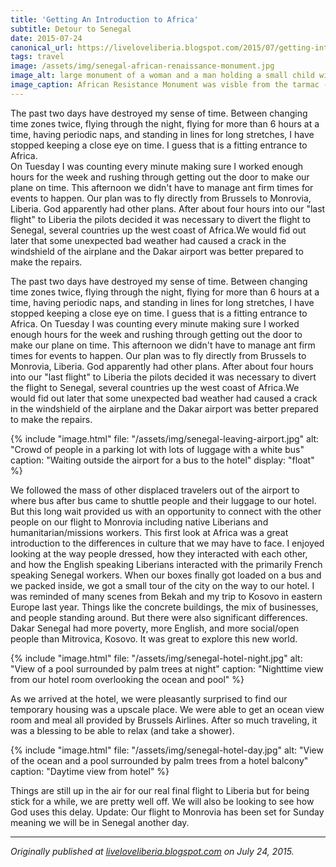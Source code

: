 ```yaml
---
title: 'Getting An Introduction to Africa'
subtitle: Detour to Senegal
date: 2015-07-24
canonical_url: https://liveloveliberia.blogspot.com/2015/07/getting-introduction-to-africa.html
tags: travel
image: /assets/img/senegal-african-renaissance-monument.jpg
image_alt: large monument of a woman and a man holding a small child with people on steps leading up to the monument
image_caption: African Resistance Monument was visble from the tarmac - [Photo by Balou46](https://commons.wikimedia.org/wiki/File:SN-dakar-renaiss-monum-2.jpg) [CC BY-SA 4.0](https://creativecommons.org/licenses/by-sa/4.0)
---
```


The past two days have destroyed my sense of time. Between changing time zones
twice, flying through the night, flying for more than 6 hours at a time,
having periodic naps, and standing in lines for long stretches, I have stopped
keeping a close eye on time. I guess that is a fitting entrance to Africa.  
On Tuesday I was counting every minute making sure I worked enough hours for
the week and rushing through getting out the door to make our plane on time.
This afternoon we didn't have to manage ant firm times for events to happen.
Our plan was to fly directly from Brussels to Monrovia, Liberia. God
apparently had other plans. After about four hours into our "last flight" to
Liberia the pilots decided it was necessary to divert the flight to Senegal,
several countries up the west coast of Africa.We would fid out later that some
unexpected bad weather had caused a crack in the windshield of the airplane
and the Dakar airport was better prepared to make the repairs.

The past two days have destroyed my sense of time. Between changing time zones
twice, flying through the night, flying for more than 6 hours at a time,
having periodic naps, and standing in lines for long stretches, I have stopped
keeping a close eye on time. I guess that is a fitting entrance to Africa. On
Tuesday I was counting every minute making sure I worked enough hours for the
week and rushing through getting out the door to make our plane on time. This
afternoon we didn't have to manage ant firm times for events to happen. Our
plan was to fly directly from Brussels to Monrovia, Liberia. God apparently
had other plans. After about four hours into our "last flight" to Liberia the
pilots decided it was necessary to divert the flight to Senegal, several
countries up the west coast of Africa.We would fid out later that some
unexpected bad weather had caused a crack in the windshield of the airplane
and the Dakar airport was better prepared to make the repairs.

{% include "image.html"
    file: "/assets/img/senegal-leaving-airport.jpg"
    alt: "Crowd of people in a parking lot with lots of luggage with a white bus"
    caption: "Waiting outside the airport for a bus to the hotel"
    display: "float"
%}

We followed the mass of other displaced travelers out of the airport to where
bus after bus came to shuttle people and their luggage to our hotel. But this
long wait provided us with an opportunity to connect with the other people on
our flight to Monrovia including native Liberians and humanitarian/missions
workers. This first look at Africa was a great introduction to the differences
in culture that we may have to face. I enjoyed looking at the way people
dressed, how they interacted with each other, and how the English speaking
Liberians interacted with the primarily French speaking Senegal workers. When
our boxes finally got loaded on a bus and we packed inside, we got a small
tour of the city on the way to our hotel. I was reminded of many scenes from
Bekah and my trip to Kosovo in eastern Europe last year. Things like the
concrete buildings, the mix of businesses, and people standing around. But
there were also significant differences. Dakar Senegal had more poverty, more
English, and more social/open people than Mitrovica, Kosovo. It was great to
explore this new world.

{% include "image.html"
    file: "/assets/img/senegal-hotel-night.jpg"
    alt: "View of a pool surrounded by palm trees at night"
    caption: "Nighttime view from our hotel room overlooking the ocean and pool"
%}

As we arrived at the hotel, we were pleasantly surprised to find our temporary
housing was a upscale place. We were able to get an ocean view room and meal
all provided by Brussels Airlines. After so much traveling, it was a blessing
to be able to relax (and take a shower).

{% include "image.html"
    file: "/assets/img/senegal-hotel-day.jpg"
    alt: "View of the ocean and a pool surrounded by palm trees from a hotel balcony"
    caption: "Daytime view from hotel"
%}

Things are still up in the air for our real final flight to Liberia but for
being stick for a while, we are pretty well off. We will also be looking to
see how God uses this delay. Update: Our flight to Monrovia has been set for
Sunday meaning we will be in Senegal another day.

---

_Originally published at <a rel="syndication" class="u-syndication" href="https://liveloveliberia.blogspot.com/2015/07/getting-introduction-to-africa.html">liveloveliberia.blogspot.com</a> on July 24, 2015._
